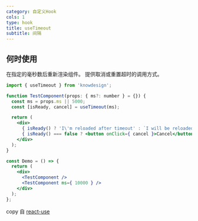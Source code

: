 ```yaml
---
category: 自定义Hook
cols: 1
type: hook
title: useTimeout
subtitle: 间隔
---
```


## 何时使用

在指定的毫秒数后重新渲染组件。 提供取消或重置超时的调用方式。


```jsx
import { useTimeout } from 'knowdesign';

function TestComponent(props: { ms?: number } = {}) {
  const ms = props.ms || 5000;
  const [isReady, cancel] = useTimeout(ms);

  return (
    <div>
      { isReady() ? 'I\'m reloaded after timeout' : `I will be reloaded after ${ ms / 1000 }s` }
      { isReady() === false ? <button onClick={ cancel }>Cancel</button> : '' }
    </div>
  );
}

const Demo = () => {
  return (
    <div>
      <TestComponent />
      <TestComponent ms={ 10000 } />
    </div>
  );
};
```


copy 自 [react-use](https://github.com/streamich/react-use/blob/master/docs/useTimeout.md)

